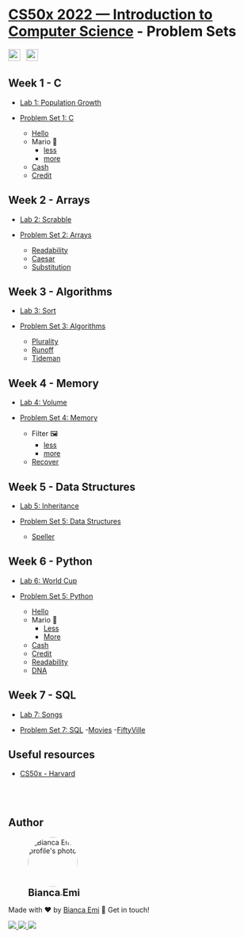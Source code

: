 ﻿# [CS50x 2022 — Introduction to Computer Science](https://cs50.harvard.edu/x/2022/) - Problem Sets 
<img src="https://img.shields.io/github/last-commit/bemibrando/cs50x_2022?style=for-the-badge" height="24px"> &nbsp; <img src="https://img.shields.io/badge/status-In%20Progress-yellow?style=for-the-badge" height="24px">



## Week 1 - C

- [Lab 1: Population Growth](/lab1)

- [Problem Set 1: C](/pset1)
  - [Hello](/pset1/hello)
  - Mario :mushroom:
    - [less](/pset1/mario/less)
    - [more](/pset1/mario/more)
  - [Cash](/pset1/cash)
  - [Credit](/pset1/credit)

## Week 2 - Arrays

- [Lab 2: Scrabble](/lab2)

- [Problem Set 2: Arrays](/pset2)
  - [Readability](/pset2/readability)
  - [Caesar](/pset2/caesar)
  - [Substitution](/pset2/substitution)

## Week 3 - Algorithms

- [Lab 3: Sort](/lab3)

- [Problem Set 3: Algorithms](/pset3)
  - [Plurality](pset3/plurality)
  - [Runoff](pset3/runoff)
  - [Tideman](pset3/tideman)

## Week 4 - Memory

- [Lab 4: Volume](/lab4)

- [Problem Set 4: Memory](/pset4)
  - Filter :framed_picture:
    - [less](/pset4/filter/less)
    - [more](/pset4/filter/more)
  - [Recover](/pset4/recover)

## Week 5 - Data Structures

- [Lab 5: Inheritance](/lab5)

- [Problem Set 5: Data Structures](/pset5)
    - [Speller](/pset5/speller)

## Week 6 - Python

- [Lab 6: World Cup](/lab6)

- [Problem Set 5: Python](/pset6)
    - [Hello](/pset6/hello)
    - Mario :mushroom:
        - [Less](/pset6/mario/less)
        - [More](/pset6/mario/more)
    - [Cash](/pset6/cash)
    - [Credit](/pset6/credit)
    - [Readability](/pset6/readability)
    - [DNA](/pset6/dna)

## Week 7 - SQL

- [Lab 7: Songs](/pset7)

- [Problem Set 7: SQL](/pset7)
    -[Movies](/pset7/movies)
    -[FiftyVille](/pset7/fiftyville)


## Useful resources
- [CS50x - Harvard](https://cs50.harvard.edu/x/2022/)

<br /><br />

## Author
<div sytle="display: inline-block;">
    <figure>
        <a href="https://github.com/bemibrando" target="_blank">
            <img style="border-radius: 50%;" src="https://avatars.githubusercontent.com/u/102377919?v=4" width="100px" alt="Bianca Emi profile's photo"> <br />
            <sub style="text-align: center; font-size: 1.4em;"><b>Bianca Emi</b></sub>
        </a>
    </figure>
    <p>Made with ♥ by <a href="https://github.com/bemibrando" target="_blank">Bianca Emi</a> 👋 Get in touch!</p>
    <div align="start">
        <a href="https://www.linkedin.com/in/bianca-emi/" target="_blank">
            <img src="https://img.shields.io/badge/LinkedIn-0077B5?style=for-the-badge&logo=linkedin&logoColor=white">
        </a>   
        <a href="https://twitter.com/bemibrando" target="_blank">
            <img src="https://img.shields.io/badge/Twitter-1DA1F2?style=for-the-badge&logo=twitter&logoColor=white">
        </a>   
        <a href="mailto: bemi.brando@outlook.com">
            <img src="https://img.shields.io/badge/bemi.brando@outlook.com-0078D4?style=for-the-badge&logo=microsoft-outlook&logoColor=white">
        </a><br/>
    </div>
</div>